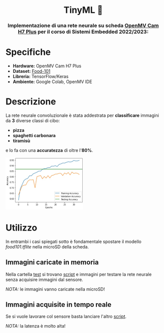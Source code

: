 <div align="center">
  
# TinyML :cake:

### Implementazione di una rete neurale su scheda [OpenMV Cam H7 Plus](https://www.polimarcheracingteam.com/it/) per il corso di Sistemi Embedded 2022/2023:

</div>

# Specifiche

* **Hardware:** OpenMV Cam H7 Plus
* **Dataset:** [Food-101](https://data.vision.ee.ethz.ch/cvl/datasets_extra/food-101/)
* **Libreria:** TensorFlow/Keras
* **Ambiente:** Google Colab, OpenMV IDE

# Descrizione

La rete neurale convoluzionale è stata addestrata per **classificare** immagini da **3** diverse classi di cibo:

* **pizza**
* **spaghetti carbonara**
* **tiramisù**

e lo fa con una **accuratezza** di oltre l'**80%**.

<img src="accuracy.jpg" width="50%" height="50%">

# Utilizzo

In entrambi i casi spiegati sotto è fondamentale spostare il modello *food101.tflite* nella microSD della scheda.

## Immagini caricate in memoria

Nella cartella [test](https://github.com/ingtommi/TinyML/tree/main/test) si trovano [script](https://github.com/ingtommi/TinyML/blob/main/test/test_script.py) e immagini per testare la rete neurale senza acquisire immagini dal sensore.

*NOTA:* le immagini vanno caricate nella microSD!

## Immagini acquisite in tempo reale

Se si vuole lavorare col sensore basta lanciare l'altro [script](https://github.com/ingtommi/TinyML/blob/main/script.py).

*NOTA:* la latenza è molto alta!
